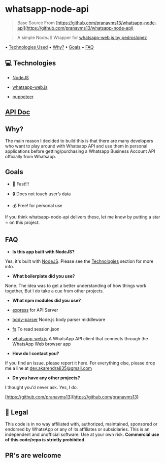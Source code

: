
# whatsapp-node-api 

> Base Source From [https://github.com/pranavms13/whatsapp-node-api](https://github.com/pranavms13/whatsapp-node-api)
  
> A simple NodeJS Wrapper for [whatsapp-web.js by pedroslopez](https://github.com/pedroslopez/whatsapp-web.js)

• [Technologies Used](https://gitlab.com/aldo_k/whatsapp-node-api-with-jwt#technologies) • [Why?](https://gitlab.com/aldo_k/whatsapp-node-api-with-jwt#why) • [Goals](https://gitlab.com/aldo_k/whatsapp-node-api-with-jwt#goals) • [FAQ](https://gitlab.com/aldo_k/whatsapp-node-api-with-jwt#faq)

  

## [](https://gitlab.com/aldo_k/whatsapp-node-api-with-jwt#technologies)💻 Technologies

  

-  [NodeJS](https://nodejs.org/en/)

-  [whatsapp-web.js](https://github.com/pedroslopez/whatsapp-web.js)

-  [puppeteer](https://github.com/GoogleChrome/puppeteer)


## [API Doc](https://gitlab.com/aldo_k/whatsapp-node-api-with-jwt/blob/master/APIDOC.MD)
  

## [](https://gitlab.com/aldo_k/whatsapp-node-api-with-jwt#why)Why?

  

The main reason I decided to build this is that there are many developers who want to play around with Whatsapp API and use them in personal applications before getting/purchasing a Whatsapp Business Account API officially from Whatsapp.

  

## [](https://gitlab.com/aldo_k/whatsapp-node-api-with-jwt#goals)Goals

  

- 🚀 Fast!!!

- 🔒 Does not touch user’s data

- 💰 Free! for personal use

  

If you think whatsapp-node-api delivers these, let me know by putting a star ⭐ on this project.

  

## [](https://gitlab.com/aldo_k/whatsapp-node-api-with-jwt#faq)FAQ

  

-  **Is this app built with NodeJS?**

Yes, it's built with [NodeJS](https://nodejs.org/en/). Please see the [Technologies](https://gitlab.com/aldo_k/whatsapp-node-api-with-jwt#technologies) section for more info.

-  **What boilerplate did you use?**

None. The idea was to get a better understanding of how things work together, But I do take a cue from other projects.

-  **What npm modules did you use?**

-  [express](https://github.com/expressjs/express) for API Server

-  [body-parser](https://github.com/expressjs/body-parser) Node.js body parser middleware

-  [fs](https://www.npmjs.com/package/fs) To read session.json

-  [whatsapp-web.js](https://github.com/pedroslopez/whatsapp-web.js) A WhatsApp API client that connects through the WhatsApp Web browser app

  

-  **How do I contact you?**

If you find an issue, please report it here. For everything else, please drop me a line at [dev.akarendra835@gmail.com](mailto:dev.akarendra835@gmail.com)

-  **Do you have any other projects?**

I thought you'd never ask. Yes, I do.

[https://github.com/pranavms13](https://github.com/pranavms13)

  

## [](https://gitlab.com/aldo_k/whatsapp-node-api-with-jwt#legal)📃 Legal

  

This code is in no way affiliated with, authorized, maintained, sponsored or endorsed by WhatsApp or any of its affiliates or subsidiaries. This is an independent and unofficial software. Use at your own risk. **Commercial use of this code/repo is strictly prohibited.**

  

## PR's are welcome
